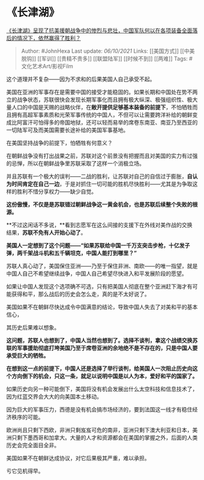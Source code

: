 # 《长津湖》
[《长津湖》呈现了抗美援朝战争中的惨烈与悲壮，中国军队何以在各项装备全面落后的情况下，依然赢得了胜利？](https://www.zhihu.com/question/489832711/answer/2150289967)
  
> Author: #JohnHexa 
Last update: *06/10/2021* 
Links: [[美国方式]] [[中美脱钩]] [[军训]] [[贵精不贵多]] [[联盟陆军]] [[时候不到]] [[两难]]
Tags:  #文化艺术Art/影视Film
  
这个道理并不复杂——因为不求和的后果美国人自己承受不起。

美国在亚洲的军事存在是需要中国的接受才能稳固的。如果长期和中国处在势不两立的战争状态，苏联很快会发现长期军事化而且拥有极大纵深、极强组织性、极大量人口的中国是天赐的战略伙伴，在**敞开提供足够基本装备的前提下**，不怕牺牲而且拥有高超军事素质和光荣军事传统的中国人，不但可以让需要跨洋补给的朝鲜变成比阿富汗可怕得多的帝国地狱，还可以轻而易举的席卷东南亚、南亚乃至西亚的一切陆军可及而美国需要长途补给的美国军事基地。

在美国坚持战争的前提下，怕牺牲有何意义？

在朝鲜战争没有打出战果之前，苏联对这个前景没有把握而且对美国的实力有过强的忌惮，所以在朝鲜战争里苏联采取了这样一个消极立场。

并且苏联有一个极大的误判——二战的胜利，让苏联对自己的自信过于膨胀，**自认为时间肯定在自己一边**，于是对抓住一切可能的胜机尽快胜利——尤其是为争取这样的胜利不惜分享权力——缺少自觉。

**这份傲慢，不仅是是苏联错过朝鲜战争这一黄金机会，也是苏联后续整个失败的根源。**

**不过这闲话不多说，**看到志愿军在这么间接的支援下在外线对美作战的交换结果，**苏联不免有人开始心动了**。

**美国人一定想到了这个问题——“如果苏联给中国一千万支突击步枪，十亿发子弹，两千架战斗机和五千辆坦克，中国人能打到哪里？”**

苏联人真心动了，美国保住亚洲——乃至于保住非洲、南欧——的唯一指望，就是中国人自己不希望继续战争，中国人自己希望尽快进入和平发展阶段的愿望。

如果让中国人发现这个选项确不可选，只有把美国人彻底在整个亚洲赶下海才有可能获得和平，那么战后的历史会怎么走，真的是不太好说了。

美国如果不在朝鲜尽快达成令中国满意的结论，导致中国人失去了对美和平的基本信心，

其历史后果难以想象。

**这问题，苏联人也想到了，中国人当然也想到了。选择不谈判，拿这个战绩交换苏联的军事援助彻底打垮美国乃至于席卷亚洲的余地绝不是不存在的，只是中国人要承受巨大的牺牲。**

**在想到这一点的前提下，中国人还是选择了举行谈判，给美国人一次阻止历史向这个方向倒下的机会，只这一条，就足以说明中国是以人为本，爱好和平的国家了。**

如果历史向另一种可能倒下，美国将没有机会发展出什么太空科技和信息技术了，因为红蓝交界会大大的向美国本土移动。

因为巨大的军事压力，西德是没有机会搞市场经济的，要到法国这一线才有稳住经济秩序的可能。

欧洲尚且只剩下西欧，非洲只剩岌岌可危的南非，亚洲只剩下澳大利亚和日本，美洲只剩下墨西哥和加拿大。大量的人才和资源都会在美国的掌握之外，后面的人类历史会完全面目全非。

美国如果不在朝鲜达成协议，对它后果极其严重，难以承担。

亏它见机得早。